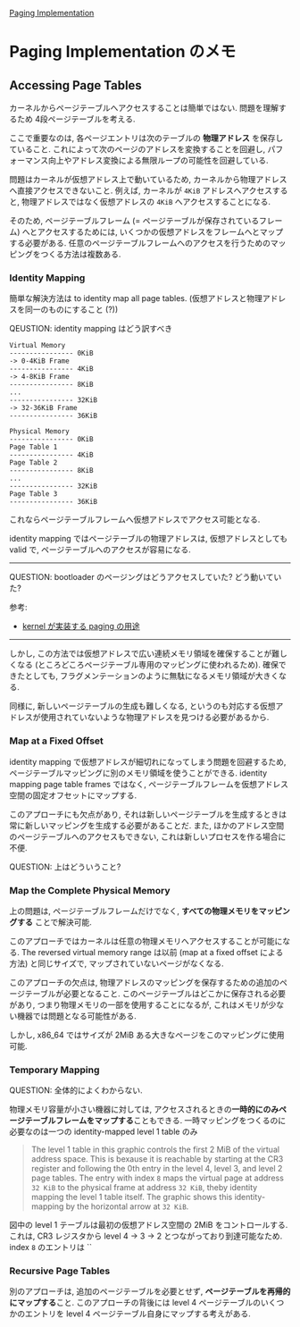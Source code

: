 [Paging Implementation](https://os.phil-opp.com/paging-implementation/)

# Paging Implementation のメモ

## Accessing Page Tables

カーネルからページテーブルへアクセスすることは簡単ではない. 
問題を理解するため 4段ページテーブルを考える. 

ここで重要なのは, 各ページエントリは次のテーブルの **物理アドレス** を保存していること. 
これによって次のページのアドレスを変換することを回避し, パフォーマンス向上やアドレス変換による無限ループの可能性を回避している. 

問題はカーネルが仮想アドレス上で動いているため, カーネルから物理アドレスへ直接アクセスできないこと. 
例えば, カーネルが `4KiB` アドレスへアクセスすると, 物理アドレスではなく仮想アドレスの `4KiB` へアクセスすることになる. 

そのため, ページテーブルフレーム (= ページテーブルが保存されているフレーム) へとアクセスするためには, いくつかの仮想アドレスをフレームへとマップする必要がある. 
任意のページテーブルフレームへのアクセスを行うためのマッピングをつくる方法は複数ある. 

### Identity Mapping 

簡単な解決方法は to identity map all page tables. 
(仮想アドレスと物理アドレスを同一のものにすること (?))

QEUSTION: identity mapping はどう訳すべき

```
Virtual Memory
---------------- 0KiB
-> 0-4KiB Frame
---------------- 4KiB
-> 4-8KiB Frame
---------------- 8KiB
...
---------------- 32KiB
-> 32-36KiB Frame
---------------- 36KiB

Physical Memory
---------------- 0KiB
Page Table 1
---------------- 4KiB
Page Table 2
---------------- 8KiB
...
---------------- 32KiB
Page Table 3
---------------- 36KiB
```

これならページテーブルフレームへ仮想アドレスでアクセス可能となる. 

identity mapping ではページテーブルの物理アドレスは, 仮想アドレスとしても valid で, ページテーブルへのアクセスが容易になる. 

---
QUESTION: bootloader のページングはどうアクセスしていた? どう動いていた?

参考:
- [kernel が実装する paging の用途](https://qiita.com/kahirokunn/items/c58784473c97534cf76d#kernel%E3%81%8C%E5%AE%9F%E8%A3%85%E3%81%99%E3%82%8Bpaging%E3%81%AE%E7%94%A8%E9%80%94)

---

しかし, この方法では仮想アドレスで広い連続メモリ領域を確保することが難しくなる (ところどころページテーブル専用のマッピングに使われるため). 
確保できたとしても, フラグメンテーションのように無駄になるメモリ領域が大きくなる. 

同様に, 新しいページテーブルの生成も難しくなる, というのも対応する仮想アドレスが使用されていないような物理アドレスを見つける必要があるから. 

### Map at a Fixed Offset

identity mapping で仮想アドレスが細切れになってしまう問題を回避するため, ページテーブルマッピングに別のメモリ領域を使うことができる. 
identity mapping page table frames ではなく, ページテーブルフレームを仮想アドレス空間の固定オフセットにマップする. 

このアプローチにも欠点があり, それは新しいページテーブルを生成するときは常に新しいマッピングを生成する必要があることだ. 
また, ほかのアドレス空間のページテーブルへのアクセスもできない, これは新しいプロセスを作る場合に不便. 

QUESTION: 上はどういうこと?

### Map the Complete Physical Memory

上の問題は, ページテーブルフレームだけでなく, **すべての物理メモリをマッピングする** ことで解決可能. 

このアプローチではカーネルは任意の物理メモリへアクセスすることが可能になる. 
The reversed virtual memory range は以前 (map at a fixed offset による方法) と同じサイズで, マップされていないページがなくなる. 

このアプローチの欠点は, 物理アドレスのマッピングを保存するための追加のページテーブルが必要となること. このページテーブルはどこかに保存される必要があり, つまり物理メモリの一部を使用することになるが, これはメモリが少ない機器では問題となる可能性がある. 

しかし, x86_64 ではサイズが 2MiB ある大きなページをこのマッピングに使用可能. 

### Temporary Mapping 

QUESTION: 全体的によくわからない. 

物理メモリ容量が小さい機器に対しては, アクセスされるときの**一時的にのみページテーブルフレームをマップする**こともできる. 
一時マッピングをつくるのに必要なのは一つの identity-mapped level 1 table のみ


> The level 1 table in this graphic controls the first 2 MiB of the virtual address space. This is bexause it is reachable by starting at the CR3 register and following the 0th entry in the level 4, level 3, and level 2 page tables. The entry with index `8` maps the virtual page at address `32 KiB` to the physical frame at address `32 KiB`, theby identity mapping the level 1 table itself. The graphic shows this identity-mapping by the horizontal arrow at `32 KiB`. 

図中の level 1 テーブルは最初の仮想アドレス空間の 2MiB をコントロールする. 
これは, CR3 レジスタから level 4 -> 3 -> 2 とつながっており到達可能なため. 
index `8` のエントリは ``

### Recursive Page Tables

別のアプローチは, 追加のページテーブルを必要とせず, **ページテーブルを再帰的にマップする**こと. 
このアプローチの背後には level 4 ページテーブルのいくつかのエントリを level 4 ページテーブル自身にマップする考えがある. 


